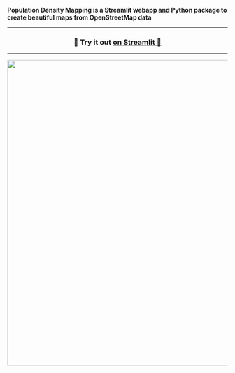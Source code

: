 **Population Density Mapping is a Streamlit webapp and Python package to create beautiful maps from OpenStreetMap data**

---
<h3 align="center">
    🎈 Try it out <a href="[https://population-density-mapping.streamlit.app](https://population-density-mapping.streamlit.app/)/"> on Streamlit 🎈 </a>
</h3>

---    



<p align="center">
    <a href="https://population-density-mapping.streamlit.app"><img src="demo.gif" width=700></a>
</p>

<br>

